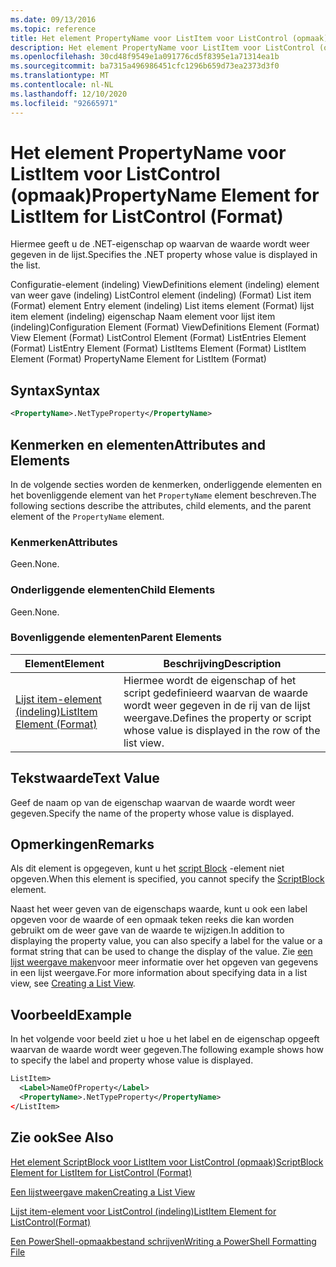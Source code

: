 ```yaml
---
ms.date: 09/13/2016
ms.topic: reference
title: Het element PropertyName voor ListItem voor ListControl (opmaak)
description: Het element PropertyName voor ListItem voor ListControl (opmaak)
ms.openlocfilehash: 30cd48f9549e1a091776cd5f8395e1a71314ea1b
ms.sourcegitcommit: ba7315a496986451cfc1296b659d73ea2373d3f0
ms.translationtype: MT
ms.contentlocale: nl-NL
ms.lasthandoff: 12/10/2020
ms.locfileid: "92665971"
---
```

# <a name="propertyname-element-for-listitem-for-listcontrol-format"></a><span data-ttu-id="31083-103">Het element PropertyName voor ListItem voor ListControl (opmaak)</span><span class="sxs-lookup"><span data-stu-id="31083-103">PropertyName Element for ListItem for ListControl (Format)</span></span>

<span data-ttu-id="31083-104">Hiermee geeft u de .NET-eigenschap op waarvan de waarde wordt weer gegeven in de lijst.</span><span class="sxs-lookup"><span data-stu-id="31083-104">Specifies the .NET property whose value is displayed in the list.</span></span>

<span data-ttu-id="31083-105">Configuratie-element (indeling) ViewDefinitions element (indeling) element van weer gave (indeling) ListControl element (indeling) (Format) List item (Format) element Entry element (indeling) List items element (Format) lijst item element (indeling) eigenschap Naam element voor lijst item (indeling)</span><span class="sxs-lookup"><span data-stu-id="31083-105">Configuration Element (Format) ViewDefinitions Element (Format) View Element (Format) ListControl Element (Format) ListEntries Element (Format) ListEntry Element (Format) ListItems Element (Format) ListItem Element (Format) PropertyName Element for ListItem (Format)</span></span>

## <a name="syntax"></a><span data-ttu-id="31083-106">Syntax</span><span class="sxs-lookup"><span data-stu-id="31083-106">Syntax</span></span>

```xml
<PropertyName>.NetTypeProperty</PropertyName>
```

## <a name="attributes-and-elements"></a><span data-ttu-id="31083-107">Kenmerken en elementen</span><span class="sxs-lookup"><span data-stu-id="31083-107">Attributes and Elements</span></span>

<span data-ttu-id="31083-108">In de volgende secties worden de kenmerken, onderliggende elementen en het bovenliggende element van het `PropertyName` element beschreven.</span><span class="sxs-lookup"><span data-stu-id="31083-108">The following sections describe the attributes, child elements, and the parent element of the `PropertyName` element.</span></span>

### <a name="attributes"></a><span data-ttu-id="31083-109">Kenmerken</span><span class="sxs-lookup"><span data-stu-id="31083-109">Attributes</span></span>

<span data-ttu-id="31083-110">Geen.</span><span class="sxs-lookup"><span data-stu-id="31083-110">None.</span></span>

### <a name="child-elements"></a><span data-ttu-id="31083-111">Onderliggende elementen</span><span class="sxs-lookup"><span data-stu-id="31083-111">Child Elements</span></span>

<span data-ttu-id="31083-112">Geen.</span><span class="sxs-lookup"><span data-stu-id="31083-112">None.</span></span>

### <a name="parent-elements"></a><span data-ttu-id="31083-113">Bovenliggende elementen</span><span class="sxs-lookup"><span data-stu-id="31083-113">Parent Elements</span></span>

|<span data-ttu-id="31083-114">Element</span><span class="sxs-lookup"><span data-stu-id="31083-114">Element</span></span>|<span data-ttu-id="31083-115">Beschrijving</span><span class="sxs-lookup"><span data-stu-id="31083-115">Description</span></span>|
|-------------|-----------------|
|[<span data-ttu-id="31083-116">Lijst item-element (indeling)</span><span class="sxs-lookup"><span data-stu-id="31083-116">ListItem Element (Format)</span></span>](./listitem-element-for-listitems-for-listcontrol-format.md)|<span data-ttu-id="31083-117">Hiermee wordt de eigenschap of het script gedefinieerd waarvan de waarde wordt weer gegeven in de rij van de lijst weergave.</span><span class="sxs-lookup"><span data-stu-id="31083-117">Defines the property or script whose value is displayed in the row of the list view.</span></span>|

## <a name="text-value"></a><span data-ttu-id="31083-118">Tekstwaarde</span><span class="sxs-lookup"><span data-stu-id="31083-118">Text Value</span></span>

<span data-ttu-id="31083-119">Geef de naam op van de eigenschap waarvan de waarde wordt weer gegeven.</span><span class="sxs-lookup"><span data-stu-id="31083-119">Specify the name of the property whose value is displayed.</span></span>

## <a name="remarks"></a><span data-ttu-id="31083-120">Opmerkingen</span><span class="sxs-lookup"><span data-stu-id="31083-120">Remarks</span></span>

<span data-ttu-id="31083-121">Als dit element is opgegeven, kunt u het [script Block](./scriptblock-element-for-listitem-for-listcontrol-format.md) -element niet opgeven.</span><span class="sxs-lookup"><span data-stu-id="31083-121">When this element is specified, you cannot specify the [ScriptBlock](./scriptblock-element-for-listitem-for-listcontrol-format.md) element.</span></span>

<span data-ttu-id="31083-122">Naast het weer geven van de eigenschaps waarde, kunt u ook een label opgeven voor de waarde of een opmaak teken reeks die kan worden gebruikt om de weer gave van de waarde te wijzigen.</span><span class="sxs-lookup"><span data-stu-id="31083-122">In addition to displaying the property value, you can also specify a label for the value or a format string that can be used to change the display of the value.</span></span> <span data-ttu-id="31083-123">Zie [een lijst weergave maken](./creating-a-list-view.md)voor meer informatie over het opgeven van gegevens in een lijst weergave.</span><span class="sxs-lookup"><span data-stu-id="31083-123">For more information about specifying data in a list view, see [Creating a List View](./creating-a-list-view.md).</span></span>

## <a name="example"></a><span data-ttu-id="31083-124">Voorbeeld</span><span class="sxs-lookup"><span data-stu-id="31083-124">Example</span></span>

<span data-ttu-id="31083-125">In het volgende voor beeld ziet u hoe u het label en de eigenschap opgeeft waarvan de waarde wordt weer gegeven.</span><span class="sxs-lookup"><span data-stu-id="31083-125">The following example shows how to specify the label and property whose value is displayed.</span></span>

```xml
ListItem>
  <Label>NameOfProperty</Label>
  <PropertyName>.NetTypeProperty</PropertyName>
</ListItem>

```

## <a name="see-also"></a><span data-ttu-id="31083-126">Zie ook</span><span class="sxs-lookup"><span data-stu-id="31083-126">See Also</span></span>

[<span data-ttu-id="31083-127">Het element ScriptBlock voor ListItem voor ListControl (opmaak)</span><span class="sxs-lookup"><span data-stu-id="31083-127">ScriptBlock Element for ListItem for ListControl (Format)</span></span>](./scriptblock-element-for-listitem-for-listcontrol-format.md)

[<span data-ttu-id="31083-128">Een lijstweergave maken</span><span class="sxs-lookup"><span data-stu-id="31083-128">Creating a List View</span></span>](./creating-a-list-view.md)

[<span data-ttu-id="31083-129">Lijst item-element voor ListControl (indeling)</span><span class="sxs-lookup"><span data-stu-id="31083-129">ListItem Element for ListControl(Format)</span></span>](./listitem-element-for-listitems-for-listcontrol-format.md)

[<span data-ttu-id="31083-130">Een PowerShell-opmaakbestand schrijven</span><span class="sxs-lookup"><span data-stu-id="31083-130">Writing a PowerShell Formatting File</span></span>](./writing-a-powershell-formatting-file.md)
